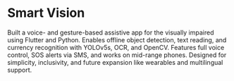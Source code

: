 # Smart Vision

Built a voice- and gesture-based assistive app for the visually impaired using Flutter and Python. Enables offline object detection, text reading, and currency recognition with YOLOv5s, OCR, and OpenCV. Features full voice control, SOS alerts via SMS, and works on mid-range phones. Designed for simplicity, inclusivity, and future expansion like wearables and multilingual support.
